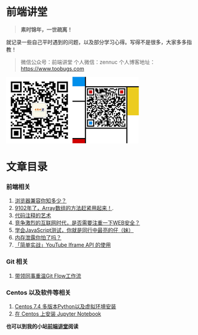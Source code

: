 # 前端讲堂

> **素时锦年，一世疏离！**

就记录一些自己平时遇到的问题，以及部分学习心得。写得不是很多，大家多多指教！

> 微信公众号：前端讲堂
> 个人微信：zennuc
> 个人博客地址：https://www.toobugs.com

![qrcode_for_js-say](Images/qrcode_for_js-say.png)![qrcode_for_zennuc](Images/qrcode_for_zennuc.png)

# 文章目录

### 前端相关

1. [浏览器兼容你知多少？](https://github.com/js-say/Blog/issues/1)
2. [9102年了，Array数组的方法赶紧用起来！](https://github.com/js-say/Blog/issues/3).
3. [代码注释的艺术](https://github.com/js-say/Blog/issues/6)
4. [竞争激烈的互联网时代，是否需要注重一下WEB安全？](https://github.com/js-say/Blog/issues/2)
5. [学会JavaScript测试，你就是同行中最亮的仔（妹）](https://github.com/js-say/Blog/issues/4)
6. [内存泄露你怕了吗？](https://github.com/js-say/Blog/issues/5)
7. [「简单实战」YouTube Iframe API 的使用](https://github.com/js-say/Blog/issues/10)

### Git 相关

1. [带领同事重温Git Flow工作流](https://github.com/js-say/Blog/issues/9)

### Centos 以及软件等相关

1. [Centos 7.4 多版本Python以及虚拟环境安装](https://github.com/js-say/Blog/issues/8)
2. [在 Centos 上安装 Jupyter Notebook](https://github.com/js-say/Blog/issues/7)





**也可以到我的小站[前端讲堂](https://www.toobugs.com)阅读**